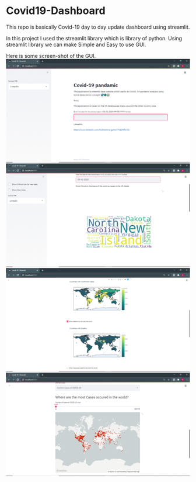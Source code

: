 # Covid19-Dashboard
This repo is basically Covid-19 day to day update dashboard using streamlit.

In this project I used the streamlit library which is library of python. Using streamlit library we can make Simple and Easy to use GUI.

Here is some screen-shot of the GUI.
![ss1](/images/Initial_dashboard.png)
![ss2](/images/Wordcloud.png)
![ss3](/images/datavisulization.png)
![ss4](/images/world.png)
